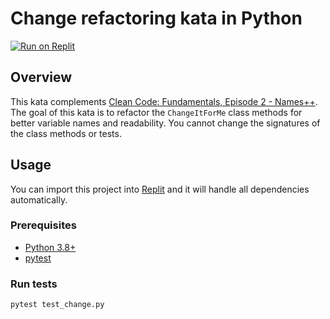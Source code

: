# Change refactoring kata in Python

[![Run on Replit](https://replit.com/badge/github/Coding-Cuddles/change-refactoring-python-kata)](https://replit.com/new/github/Coding-Cuddles/change-refactoring-python-kata)

## Overview

This kata complements [Clean Code: Fundamentals, Episode 2 - Names++](https://cleancoders.com/episode/clean-code-episode-2).
The goal of this kata is to refactor the `ChangeItForMe` class
methods for better variable names and readability. You cannot change
the signatures of the class methods or tests.

## Usage

You can import this project into [Replit](https://replit.com)
and it will handle all dependencies automatically.

### Prerequisites

* [Python 3.8+](https://www.python.org/)
* [pytest](https://pytest.org)

### Run tests

```console
pytest test_change.py
```
